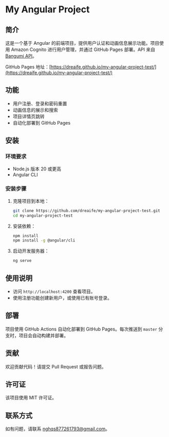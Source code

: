 # My Angular Project

## 简介

这是一个基于 Angular 的前端项目，提供用户认证和动画信息展示功能。项目使用 Amazon Cognito 进行用户管理，并通过 GitHub Pages 部署。API 来自 [Bangumi API](https://bangumi.github.io/api/)。

GitHub Pages 地址：[https://dreaife.github.io/my-angular-project-test/](https://dreaife.github.io/my-angular-project-test/)

## 功能

- 用户注册、登录和密码重置
- 动画信息的展示和搜索
- 项目详情页跳转
- 自动化部署到 GitHub Pages

## 安装

### 环境要求

- Node.js 版本 20 或更高
- Angular CLI

### 安装步骤

1. 克隆项目到本地：

   ```bash
   git clone https://github.com/dreaife/my-angular-project-test.git
   cd my-angular-project-test
   ```

2. 安装依赖：

   ```bash
   npm install
   npm install -g @angular/cli
   ```

3. 启动开发服务器：

   ```bash
   ng serve
   ```

## 使用说明

- 访问 `http://localhost:4200` 查看项目。
- 使用注册功能创建新用户，或使用已有账号登录。

## 部署

项目使用 GitHub Actions 自动化部署到 GitHub Pages。每次推送到 `master` 分支时，项目会自动构建并部署。

## 贡献

欢迎贡献代码！请提交 Pull Request 或报告问题。

## 许可证

该项目使用 MIT 许可证。

## 联系方式

如有问题，请联系 [nghqs877261793@gmail.com](mailto:nghqs877261793@gmail.com)。

